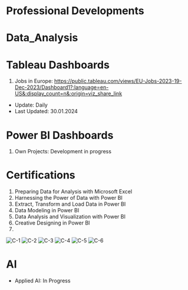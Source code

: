 # Professional Developments

# Data_Analysis

# Tableau Dashboards
1) Jobs in Europe: https://public.tableau.com/views/EU-Jobs-2023-19-Dec-2023/Dashboard1?:language=en-US&:display_count=n&:origin=viz_share_link

* Update: Daily
* Last Updated: 30.01.2024

# Power BI Dashboards
1) Own Projects: Development in progress

# Certifications
1) Preparing Data for Analysis with Microsoft Excel
2) Harnessing the Power of Data with Power BI
3) Extract, Transform and Load Data in Power BI
4) Data Modeling in Power BI
5) Data Analysis and Visualization with Power BI
6) Creative Designing in Power BI
7) 

![C-1](https://github.com/moorthymadhanraj/Data_Analysis_Business_Intelligence/assets/51472231/f47ed324-010a-48fd-966a-039d31ce64d6)
![C-2](https://github.com/moorthymadhanraj/Data_Analysis_Business_Intelligence/assets/51472231/c14c2cdb-0035-4748-b7d3-55c717b501bc)
![C-3](https://github.com/moorthymadhanraj/Data_Analysis_Business_Intelligence/assets/51472231/05755920-8c43-4209-83b4-81128092f1c2)
![C-4](https://github.com/moorthymadhanraj/Data_Analysis_Business_Intelligence/assets/51472231/9255b874-08bf-44f2-a10e-f0645d284c79)
![C-5](https://github.com/moorthymadhanraj/Data_Analysis_Business_Intelligence/assets/51472231/c8f1f14b-329d-4e28-8e3b-df2ac938c664)
![C-6](https://github.com/moorthymadhanraj/Data_Analysis_BI_AI/assets/51472231/c68b1104-5226-478b-a535-8243eeef7c6a)

# AI
* Applied AI: In Progress

